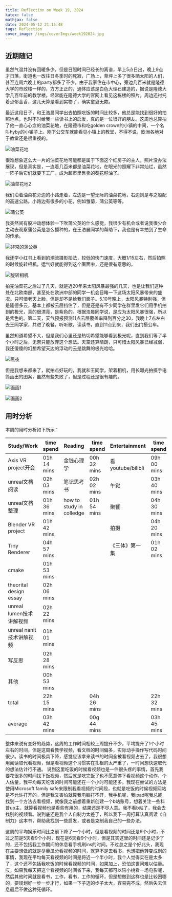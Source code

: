 ```yaml
---
title: Reflection on Week 19, 2024
katex: false
mathjax: false
date: 2024-05-12 21:15:48
tags: Reflection
cover_image: /imgs/coverImgs/week192024.jpg
---
```


## 近期随记

虽然气温并没有回暖多少，但是日照时间已经长的离谱，早上5点日出，晚上9点才日落，街道也一改往日冬季时的死寂，广场上，草坪上多了很多晒太阳的人们，甚至连周六晚上的party都多了不少，由于我家住在市中心，旁边几百米就是隆德大学的市政楼一样的，方方正正的，通体应该是白色大理石建造的，据说是隆德大学几百年前的教学楼。经常能在隆德大学的官网上看见这栋楼的照片，周边还衬托着点郁金香，这几天算是看到实物了，确实童叟无欺。

最近这段日子，和王浩晨同学出去拍照吃饭的时间比较多，他总是能找到很好的拍照地点，也时不时给我一些读书上的启发，真的是一位很好的朋友。这周也总算拍了他一直心心念的油菜花地，在隆德市和吃golden crown的小镇的中间，一个名叫hyby的小镇子上。刚下公交车就能看见小镇上的教堂，不得不说，欧洲各地对于教堂还是很重视的。


![油菜花地](/imgs/ReflectionWeek192024/img1.jpg) 

很难想象这么大一片的油菜花地可能都是属于下面这个红房子的主人，照片没办法展现，但是真实是，一连着几百米都是油菜花地，在眼光的照耀下非常灿烂，虽然一阵子后它们就要下工厂，成为超市里售卖的葵花籽油了。


![油菜花地2](/imgs/ReflectionWeek192024/img5.jpg) 

我们沿着油菜花旁边的小路走着，左边是一望无际的油菜花地，右边则是与之般配的高速公路。小路边有很多的小花，例如雏菊，蒲公英等等。

![蒲公英](/imgs/ReflectionWeek192024/img2.jpg) 

我突然间有股冲动想体验一下吹蒲公英的什么感觉，我很少有机会或者说我很少会主动去观察蒲公英是怎么播种的，在王浩晨同学的帮助下，我也是有幸拍到了生命的传承。

![非常的蒲公英](/imgs/ReflectionWeek192024/img3.jpg) 

我还学小红书上看到的潮流摄影拍法，较低的快门速度，大概1/15左右，然后拍照的时候旋转相机，运气好就能得到这个画面啦，还是很有意思的。

![旋转相机](/imgs/ReflectionWeek192024/img4.jpg) 


拍完油菜花之后过了几天，就是近20年来太阳风暴最强的几天，也是让我们这种处在北欧南部，甚至处在欧洲中部的同学一机会目睹一下这场太阳风暴带来的盛况。只可惜老天上脸，但是却不是给我们面子。5.10号晚上，太阳风暴特别强，但是隆德多云，基本上都被云层挡住了，但是还是有不少同学在群里发它们用手机拍到的极光，真的很漂亮，是紫色的。根据浩晨同学说，是应为太阳风暴很强，所以是紫色的。第二天，天气预报预测11点云层覆盖率降到百分之30，我晚上7点左右去王同学家，共进了晚餐，听听歌，读读书，直到11点到来，我们出门搭公车。

虽然知道希望不大，但是我们心里还是热切希望能够看到极光呢，直到我们等了半个小时之后，无奈只能放弃这个想法。天空还算晴朗，只可惜太阳风暴已经减弱，我还傻傻的幻想希望天边的浮动的云是跳舞的极光哈哈。

![黑夜](/imgs/ReflectionWeek192024/img8.jpg) 

但是我想来都来了，就拍点好玩的，我就和王同学，架着相机，用长曝光拍摄手电筒画出的图案，虽然有些失败了，但是过程还是很有趣的。


![画画1](/imgs/ReflectionWeek192024/img6.jpg) 

![画画2](/imgs/ReflectionWeek192024/img7.jpg) 


## 用时分析

本周的用时分析如下所示：

| Study/Work               | time spend  | Reading                  | time spend  | Entertainment     | time spend  | Miscellaneous              | time spend  |
|--------------------------|-------------|--------------------------|-------------|-------------------|-------------|----------------------------|-------------|
| Axis VR project开会      | 01h 14 mins | 金钱心理学               | 00h 32 mins | 看youtube/bilibli | 09h 00 mins | 徐帅学长user test          | 01h 15 mins |
| unreal文档阅读           | 02h 03 mins | 笔记思考书               | 02h 02 mins | 午觉              | 03h 40 mins | 做饭                       | 02h 02 mins |
| unreal文档整理           | 01h 36 mins | how to study in colledge | 01h 54 mins | 聚餐              | 04h 30 mins | 和小桃视频讨论正事         | 02h 00 mins |
| Blender VR project       | 01h 42 mins |                          |             | 拍摄              | 04h 20 mins | 逛超市                     | 00h 40 mins |
| Tiny Renderer            | 04h 57 mins |                          |             | 《三体》第一集    | 01h 02 mins | 买pizza                    | 00h 35 mins |
| cmake                    | 01h 53 mins |                          |             |                   |             | 打扫房间卫生               | 00h 37 mins |
| theorital design essay   | 02h 06 mins |                          |             |                   |             | corridor semester cleaning | 02h 48 mins |
| unreal lumen技术讲解视频 | 02h 22 mins |                          |             |                   |             | 和我妈打电话               | 01h 18 mins |
| unreal nanit技术讲解视频 | 01h 01 mins |                          |             |                   |             |                            |             |
| 写反思                   | 02h 28 mins |                          |             |                   |             |                            |             |
| 其他                     | 00h 53 mins |                          |             |                   |             |                            |             |
| total                    | 22h 15 mins |                     | 04h 26 mins |              | 22h 32 mins |                       | 09h 59 mins |
| average                  | 03h 42 mins |                   | 00g 44 mins |            | 03h 45 mins |                     | 01h 40 mins |

整体来说有变好的趋势，这周的工作时间相较上周提升不少，平均提升了1个小时左右的时间，但是这周看教学视频，看文档的时间偏多，实际动手操作写代码时间很少。读书的时间极具下降，感觉应该拿来读书的时间全被看视频占去了，我很想用阅读取代看视频，但是看视频这个习惯实在扎根的太严重了，一时间想快速取代的想法估计行不通。
说到这里吃饭的时候看视频也是一件很头疼的事情，首先我要花很多的时间找下饭视频，然后就是吃完饭了也不愿意停下看视频这个动作，个人估量，我平均每天吃饭的时间可能还在一个小时可能还多。我现在尝试的方法是使用Microsoft family safe来限制我看视频的时间段，也就是吃饭的时候视频网站是不允许打开的。但是我又害怕就算我电脑打不开，我手机呢，我ipad呢我总能找到一个方法去看视频，就像我之前想着重新创建一个b站账号，想着关注一些科普up主，就算看视频也是看些有用的，结果还是不尽人意。我不看b站了，我会去找别的视频看。说到底还是我个人自制力太差了，所以我下一周打算认真阅读《自制力》这本书，帮助我找到一些启发，或者是克制我自己的一些办法。

这周的平均娱乐时间比之前下降了一个小时，但是看视频的时间还是9个小时，不过之前是5天看9个小时，现在是6天看9个小时，但是其实这里的时间还是记少了的，还不包括我工作期间的休息看手机刷ins的时间。不过总之是个好兆头，我现在主要想做的就是尽量瓜分看视频的时间，就算不是去看书，也想把他转变成别的事情，我现在平均每天看视频的时间是将近一个半小时，我个人觉得实在是太多了，这个还不包括我吃饭的时候看视频的时间，如果加上，恐怕这世间难以估量。哎，如果我每天把这个看视频的时间省下来，我每天都可以陪小桃看一场电影呢，然后其他时间就是看书，工作，看书，工作的循环，但是想做到这样也是比较困哪的，要规划好一步一步才行，如果一下子迈的步子太大，容易完不成，然后失去信息最后不做这种死循环。
























